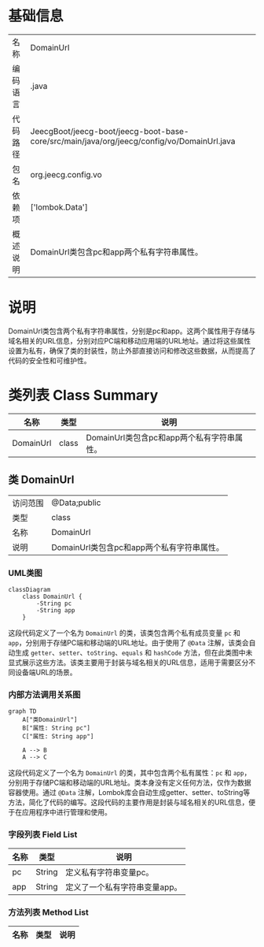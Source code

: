 # 基础信息

|      |      |
|------|------|
| 名称 | DomainUrl |
| 编码语言 | .java |
| 代码路径 | JeecgBoot/jeecg-boot/jeecg-boot-base-core/src/main/java/org/jeecg/config/vo/DomainUrl.java |
| 包名 | org.jeecg.config.vo |
| 依赖项 | ['lombok.Data'] |
| 概述说明 | DomainUrl类包含pc和app两个私有字符串属性。 |

# 说明

DomainUrl类包含两个私有字符串属性，分别是pc和app。这两个属性用于存储与域名相关的URL信息，分别对应PC端和移动应用端的URL地址。通过将这些属性设置为私有，确保了类的封装性，防止外部直接访问和修改这些数据，从而提高了代码的安全性和可维护性。

# 类列表 Class Summary

| 名称   | 类型  | 说明 |
|-------|------|-------------|
| DomainUrl | class | DomainUrl类包含pc和app两个私有字符串属性。 |



## 类 DomainUrl

|      |      |
|------|------|
| 访问范围 | @Data;public |
| 类型 | class |
| 名称 | DomainUrl |
| 说明 | DomainUrl类包含pc和app两个私有字符串属性。 |


### UML类图

```mermaid
classDiagram
    class DomainUrl {
        -String pc
        -String app
    }
```

这段代码定义了一个名为 `DomainUrl` 的类，该类包含两个私有成员变量 `pc` 和 `app`，分别用于存储PC端和移动端的URL地址。由于使用了 `@Data` 注解，该类会自动生成 `getter`、`setter`、`toString`、`equals` 和 `hashCode` 方法，但在此类图中未显式展示这些方法。该类主要用于封装与域名相关的URL信息，适用于需要区分不同设备端URL的场景。


### 内部方法调用关系图

```mermaid
graph TD
    A["类DomainUrl"]
    B["属性: String pc"]
    C["属性: String app"]

    A --> B
    A --> C
```

这段代码定义了一个名为 `DomainUrl` 的类，其中包含两个私有属性：`pc` 和 `app`，分别用于存储PC端和移动端的URL地址。类本身没有定义任何方法，仅作为数据容器使用。通过 `@Data` 注解，Lombok库会自动生成getter、setter、toString等方法，简化了代码的编写。这段代码的主要作用是封装与域名相关的URL信息，便于在应用程序中进行管理和使用。

### 字段列表 Field List

| 名称  | 类型  | 说明 |
|-------|-------|------|
| pc | String | 定义私有字符串变量pc。 |
| app | String | 定义了一个私有字符串变量app。 |

### 方法列表 Method List

| 名称  | 类型  | 说明 |
|-------|-------|------|




